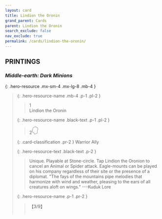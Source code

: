 ```yaml
---
layout: card
title: Lindion the Oronin
grand_parent: Cards
parent: Lindion the Oronin
search_exclude: false
nav_exclude: true
permalink: /cards/lindion-the-oronin/
---
```


## PRINTINGS


### _Middle-earth: Dark Minions_

{: .hero-resource .mx-sm-4 .mx-lg-8 .mb-4 }
> {: .hero-resource-name .mb-4 .p-1 .pl-2 }
> > <div class="card-mp">1</div>
> > <div class="card-name">Lindion the Oronin</div>
>
> {: .hero-resource-name .black-text .p-1 .pl-2 }
> > 2![](/assets/images/mind.svg)
>
> {: .card-classification .pr-2 }
> Warrior Ally
>
> {: .hero-resource-text .black-text .p-2 }
> > Unique. Playable at Stone-circle. Tap Lindion the Oronion to cancel an Animal or Spider attack. Eagle-mounts can be played on his company regardless of their site or the presence of a diplomat.  "The fays of the mountains pipe melodies that harmonize with wind and weather, pleasing to the ears of all creatures aloft on wings." ---Kuduk Lore 
> 
> {: .hero-resource-name .p-1 .pr-2 }
> > <div class="card-shield">【3/9】</div>
> > <div class="card-corruption">&nbsp;</div>
